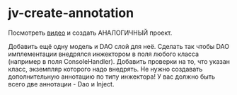 # jv-create-annotation
 
Посмотреть [видео](https://mate-academy.github.io/jv-program-fulltime/lesson_13.html) и создать АНАЛОГИЧНЫЙ проект. 

Добавить ещё одну модель и DAO слой для неё. Сделать так чтобы DAO имплементации
внедрялся инжектором в поля любого класса (например в поля ConsoleHandler).
Добавить проверки на то, что указан класс, экземпляр которого надо внедрять.
Не нужно создавать дополнительную аннотацию по типу инжектора! У вас должно быть всего две аннотации - Dao и Inject.
